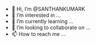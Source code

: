 - 👋 Hi, I’m @SANTHANKUMARK
- 👀 I’m interested in ...
- 🌱 I’m currently learning ...
- 💞️ I’m looking to collaborate on ...
- 📫 How to reach me ...

<!---
SANTHANKUMARK/SANTHANKUMARK is a ✨ special ✨ repository because its `README.md` (this file) appears on your GitHub profile.
You can click the Preview link to take a look at your changes,
--->
